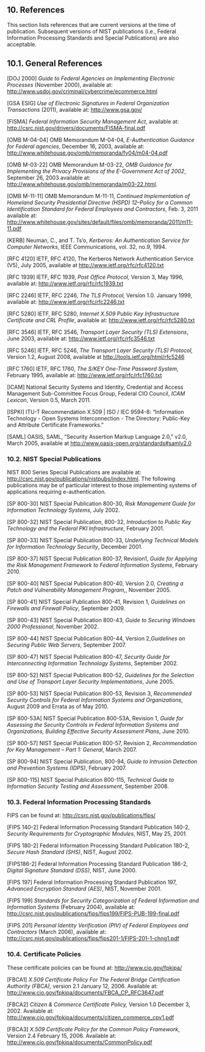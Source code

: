 ## 10. References

This section lists references that are current versions at the time of
publication. Subsequent versions of NIST publications (i.e., Federal
Information Processing Standards and Special Publications) are also
acceptable.

## 10.1. General References

\[DOJ 2000\] *Guide to Federal
Agencies on Implementing Electronic Processes* (November 2000),
available at: <http://www.usdoj.gov/criminal/cybercrime/ecommerce.html>

\[GSA ESIG\] *Use of
Electronic Signatures in Federal Organization Transactions* (2011),
available at: <http://www.gsa.gov/>

\[FISMA\] *Federal Information
Security Management Act*, available at: <http://csrc.nist.gov/drivers/documents/FISMA-final.pdf>

\[OMB M-04-04\] OMB Memorandum
M-04-04, *E-Authentication Guidance for Federal agencies*, December 16,
2003, available at:
<http://www.whitehouse.gov/omb/memoranda/fy04/m04-04.pdf>

\[OMB M-03-22\] OMB Memorandum M-03-22, *OMB Guidance for Implementing
the Privacy Provisions of the E-Government Act of 2002*, September 26,
2003 available at:
<http://www.whitehouse.gov/omb/memoranda/m03-22.html>.

\[OMB M-11-11\] OMB Memorandum M-11-11, *Continued Implementation of
Homeland Security Presidential Directive (HSPD) 12–Policy for a Common
Identification Standard for Federal Employees and Contractors*, Feb. 3,
2011 available at:
http://www.whitehouse.gov/sites/default/files/omb/memoranda/2011/m11-11.pdf

\[KERB\] Neuman, C., and T. Ts’o,
*Kerberos: An Authentication Service for Computer Networks*, IEEE
Communications, vol. 32, no.9, 1994.

\[RFC 4120\] IETF, RFC 4120,
The Kerberos Network Authentication Service (V5), July 2005, available
at <http://www.ietf.org/rfc/rfc4120.txt>

\[RFC 1939\] IETF, RFC 1939,
*Post Office Protocol,* Version 3, May 1996, available at:
<http://www.ietf.org/rfc/rfc1939.txt>

\[RFC 2246\] IETF, RFC 2246, *The TLS Protocol,* Version 1.0. January
1999, available at: <http://www.ietf.org/rfc/rfc2246.txt>

\[RFC 5280\] IETF, RFC 5280,
*Internet X.509 Public Key Infrastructure Certificate and CRL Profile*,
available at: http://www.ietf.org/rfc/rfc5280.txt

\[RFC 3546\] IETF, RFC 3546, *Transport Layer Security (TLS)
Extensions*, June 2003, available at:
<http://www.ietf.org/rfc/rfc3546.txt>

\[RFC 5246\] IETF, RFC 5246,
*The Transport Layer Security (TLS) Protocol,* Version 1.2, August 2008,
available at http://tools.ietf.org/html/rfc5246

\[RFC 1760\] IETF, RFC 1760, *The
S/KEY One-Time Password System*, February 1995, available at:
<http://www.ietf.org/rfc/rfc1760.txt>

\[ICAM\] National Security Systems
and Identity, Credential and Access Management Sub-Committee Focus
Group, Federal CIO Council, *ICAM Lexicon*, Version 0.5, March 2011.

\[ISPKI\] ITU-T Recommendation X.509 | ISO / IEC 9594-8: “Information
Technology - Open Systems Interconnection - The Directory: Public-Key
and Attribute Certificate Frameworks.”

\[SAML\] OASIS, SAML, “Security
Assertion Markup Language 2.0,” v2.0, March 2005, available at <http://www.oasis-open.org/standards#samlv2.0>

### 10.2. NIST Special Publications 

NIST 800 Series Special Publications are available at:
<http://csrc.nist.gov/publications/nistpubs/index.html>. The following
publications may be of particular interest to those implementing systems
of applications requiring e-authentication.

\[SP 800-30\] NIST Special
Publication 800-30, *Risk Management Guide for Information Technology
Systems*, July 2002.

\[SP 800-32\] NIST Special Publication, 800-32, *Introduction to Public
Key Technology and the Federal PKI Infrastructure*, February 2001.

\[SP 800-33\] NIST Special Publication 800-33, *Underlying Technical
Models for Information Technology Security*, December 2001.

\[SP 800-37\] NIST Special
Publication 800-37, Revision1, *Guide for Applying the Risk Management
Framework to Federal Information Systems*, February 2010.

\[SP 800-40\] NIST Special Publication 800-40, Version 2.0, *Creating a
Patch and Vulnerability Management Program,*, November 2005.

\[SP 800-41\] NIST Special Publication 800-41, Revision 1, *Guidelines
on Firewalls and Firewall Policy*, September 2009.

\[SP 800-43\] NIST Special Publication 800-43, *Guide to Securing
Windows 2000 Professional*, November 2002.

\[SP 800-44\] NIST Special Publication 800-44, Version 2,*Guidelines on
Securing Public Web Servers*, September 2007.

\[SP 800-47\] NIST Special Publication 800-47, *Security Guide for
Interconnecting Information Technology Systems*, September 2002.

\[SP 800-52\] NIST Special Publication 800-52, *Guidelines for the
Selection and Use of Transport Layer Security Implementations*, June
2005.

\[SP 800-53\] NIST Special
Publication 800-53, Revision 3, *Recommended Security Controls for
Federal Information Systems and Organizations*, August 2009 and Errata
as of May 2010.

\[SP 800-53A\] NIST Special
Publication 800-53A, Revision 1, *Guide for Assessing the Security
Controls in Federal Information Systems and Organizations, Building
Effective Security Assessment Plans*, June 2010.

\[SP 800-57\] NIST Special Publication 800-57, Revision 2,
*Recommendation for Key Management – Part 1: General*, March 2007.

\[SP 800-94\] NIST Special Publication, 800-94, *Guide to Intrusion
Detection and Prevention Systems (IDPS)*, February 2007.

\[SP 800-115\] NIST Special Publication 800-115, *Technical Guide to
Information Security Testing and Assessment*, September 2008.

### 10.3. Federal Information Processing Standards

FIPS can be found at: <http://csrc.nist.gov/publications/fips/>

\[FIPS 140-2\] Federal Information Processing Standard Publication
140-2, *Security Requirements for Cryptographic Modules*, NIST, May 25,
2001.

\[FIPS 180-2\] Federal Information Processing Standard Publication
180-2, *Secure Hash Standard (SHS)*, NIST, August 2002.

\[FIPS186-2\] Federal Information Processing Standard Publication 186-2,
*Digital Signature Standard (DSS)*, NIST, June 2000.

\[FIPS 197\] Federal Information Processing Standard Publication 197,
*Advanced Encryption Standard (AES)*, NIST, November 2001.

\[FIPS 199\] *Standards for Security Categorization of Federal
Information and Information Systems* (February 2004), available at: <http://csrc.nist.gov/publications/fips/fips199/FIPS-PUB-199-final.pdf>

\[FIPS 201\] *Personal Identity Verification (PIV) of Federal Employees
and Contractors* (March 2006), available at: <http://csrc.nist.gov/publications/fips/fips201-1/FIPS-201-1-chng1.pdf>

### 10.4. Certificate Policies

These certificate policies can be found at: <http://www.cio.gov/fpkipa/>

\[FBCA1\] *X.509 Certificate Policy For The Federal Bridge Certification
Authority (FBCA),* version 2.1 January 12, 2006. Available at:
<http://www.cio.gov/fpkipa/documents/FBCA_CP_RFC3647.pdf>

\[FBCA2\] *Citizen & Commerce
Certificate Policy,* Version 1.0 December 3, 2002. Available at:
<http://www.cio.gov/fpkipa/documents/citizen_commerce_cpv1.pdf>

\[FBCA3\] *X.509 Certificate Policy for the Common Policy Framework*,
Version 2.4 February 15, 2006. Available at:
<http://www.cio.gov/fpkipa/documents/CommonPolicy.pdf>

